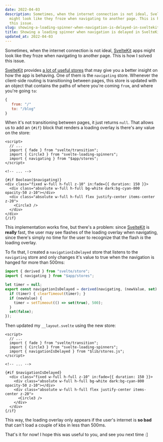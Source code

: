 ```yaml
---
date: 2022-04-03
description: Sometimes, when the internet connection is not ideal, SvelteKit apps
  might look like they froze when navigating to another page. This is how I solved
  this issue.
slug: showing-a-loading-spinner-when-navigation-is-delayed-in-sveltekit
title: Showing a loading spinner when navigation is delayed in SvelteKit
updated_at: 2022-04-03
---
```

   
Sometimes, when the internet connection is not ideal, [SvelteKit](/blog/notes/SvelteKit) apps might look like they froze when navigating to another page. This is how I solved this issue.   
   
[SvelteKit](/blog/notes/SvelteKit) provides [a lot of useful stores](https://kit.svelte.dev/docs/modules#$app-stores) that may give you a better insight on how the app is behaving. One of them is the `navigating` store. Whenever the client-side routing is transitioning between pages, this store is updated with an object that contains the paths of where you're coming `from`, and where you're going `to`:   
   
```js
{
   from: "/"
   to: "/blog"
}
```
   
   
When it's not transitioning between pages, it just returns `null`. That allows us to add an `{#if}` block that renders a loading overlay is there's any value on the store:   
   
```svelte
<script>
  // ...
  import { fade } from "svelte/transition";
  import { Circle3 } from "svelte-loading-spinners";
  import { navigating } from "$app/stores";
</script>

<!-- ... -->

{#if Boolean($navigating)}
<div class="fixed w-full h-full z-10" in:fade={{ duration: 150 }}>
  <div class="absolute w-full h-full bg-white dark:bg-cyan-800 opacity-50 z-10"></div>
  <div class="absolute w-full h-full flex justify-center items-center z-20">
    <Circle3 />
  </div>
</div>
{/if}
```
   
   
This implementation works fine, but there's a problem: since [SvelteKit](/blog/notes/SvelteKit) is **really** fast, the user may see flashes of the loading overlay when navigating, since there's simply no time for the user to recognize that the flash *is* the loading overlay.   
   
To fix that, I created a `navigationIsDelayed` store that listens to the `navigating` store and only changes it's value to true when the navigation is hanged for more than 500ms:   
   
```js
import { derived } from "svelte/store";
import { navigating } from "$app/stores";

let timer = null;
export const navigationIsDelayed = derived(navigating, (newValue, set) => {
  if (timer) { clearTimeout(timer); }
  if (newValue) {
    timer = setTimeout(() => set(true), 500);
  }
  set(false);
});
```
   
   
Then updated my `__layout.svelte` using the new store:   
   
```svelte
<script>
  // ...
  import { fade } from "svelte/transition";
  import { Circle3 } from "svelte-loading-spinners";
  import { navigationIsDelayed } from "$lib/stores.js";
</script>

<!-- ... -->

{#if $navigationIsDelayed}
  <div class="fixed w-full h-full z-10" in:fade={{ duration: 150 }}>
    <div class="absolute w-full h-full bg-white dark:bg-cyan-800 opacity-50 z-10"></div>
    <div class="absolute w-full h-full flex justify-center items-center z-20">
      <Circle3 />
    </div>
  </div>
{/if}

```
   
   
This way, the loading overlay only appears if the user's internet is **so bad** that can't load a couple of kbs in less than 500ms.   
   
That's it for now! I hope this was useful to you, and see you next time :]
